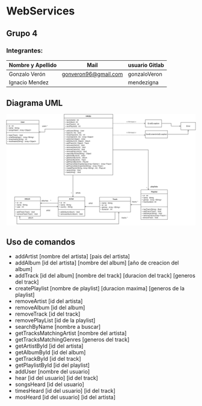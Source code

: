# WebServices

## Grupo 4
### Integrantes:

| Nombre y Apellido              |      Mail                      |     usuario Gitlab   |
| -----------------------------  | ------------------------------ | -------------------  |
| Gonzalo Verón                  | gonveron96@gmail.com           |  gonzaloVeron        |
| Ignacio Mendez                 |                                |  mendezigna          |

## Diagrama UML

![uml](uml.png)

## Uso de comandos

- addArtist [nombre del artista] [pais del artista]
- addAlbum [id del artista] [nombre del album] [año de creacion del album]
- addTrack [id del album] [nombre del track] [duracion del track] [generos del track]
- createPlaylist [nombre de playlist] [duracion maxima] [generos de la playlist]
- removeArtist [id del artista]
- removeAlbum [id del album]
- removeTrack [id del track]
- removePlayList [id de la playlist]
- searchByName [nombre a buscar]
- getTracksMatchingArtist [nombre del artista]
- getTracksMatchingGenres [generos del track]
- getArtistById [id del artista]
- getAlbumById [id del album]
- getTrackById [id del track]
- getPlaylistById [id del playlist]
- addUser [nombre del usuario]
- hear [id del usuario] [id del track]
- songsHeard [id del usuario]
- timesHeard [id del usuario] [id del track]
- mosHeard [id del usuario] [id del artista]